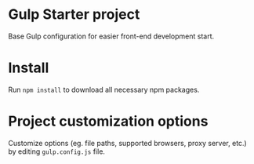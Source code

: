 # Gulp Starter project

Base Gulp configuration for easier front-end development start.

# Install
Run `npm install` to download all necessary npm packages.

# Project customization options
Customize options (eg. file paths, supported browsers, proxy server, etc.) by editing `gulp.config.js` file.
